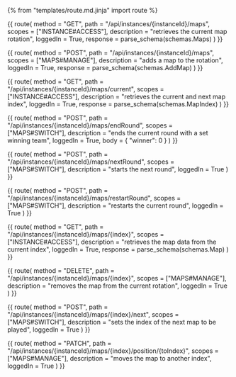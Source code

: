 {% from "templates/route.md.jinja" import route %}

{{ route(
  method = "GET",
  path = "/api/instances/{instanceId}/maps",
  scopes = ["INSTANCE#ACCESS"],
  description = "retrieves the current map rotation",
  loggedIn = True,
  response = parse_schema(schemas.Maps)
) }}

{{ route(
  method = "POST",
  path = "/api/instances/{instanceId}/maps",
  scopes = ["MAPS#MANAGE"],
  description = "adds a map to the rotation",
  loggedIn = True,
  response = parse_schema(schemas.AddMap)
) }}

{{ route(
  method = "GET",
  path = "/api/instances/{instanceId}/maps/current",
  scopes = ["INSTANCE#ACCESS"],
  description = "retrieves the current and next map index",
  loggedIn = True,
  response = parse_schema(schemas.MapIndex)
) }}

{{ route(
  method = "POST",
  path = "/api/instances/{instanceId}/maps/endRound",
  scopes = ["MAPS#SWITCH"],
  description = "ends the current round with a set winning team",
  loggedIn = True,
  body = {
    "winner": 0
  }
) }}

{{ route(
  method = "POST",
  path = "/api/instances/{instanceId}/maps/nextRound",
  scopes = ["MAPS#SWITCH"],
  description = "starts the next round",
  loggedIn = True
) }}

{{ route(
  method = "POST",
  path = "/api/instances/{instanceId}/maps/restartRound",
  scopes = ["MAPS#SWITCH"],
  description = "restarts the current round",
  loggedIn = True
) }}

{{ route(
  method = "GET",
  path = "/api/instances/{instanceId}/maps/{index}",
  scopes = ["INSTANCE#ACCESS"],
  description = "retrieves the map data from the current index",
  loggedIn = True,
  response = parse_schema(schemas.Map)
) }}

{{ route(
  method = "DELETE",
  path = "/api/instances/{instanceId}/maps/{index}",
  scopes = ["MAPS#MANAGE"],
  description = "removes the map from the current rotation",
  loggedIn = True
) }}

{{ route(
  method = "POST",
  path = "/api/instances/{instanceId}/maps/{index}/next",
  scopes = ["MAPS#SWITCH"],
  description = "sets the index of the next map to be played",
  loggedIn = True
) }}

{{ route(
  method = "PATCH",
  path = "/api/instances/{instanceId}/maps/{index}/position/{toIndex}",
  scopes = ["MAPS#MANAGE"],
  description = "moves the map to another index",
  loggedIn = True
) }}